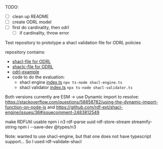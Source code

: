 TODO: 
- [ ] clean up README
- [ ] create ODRL model
- [ ] first do cardinality, then odrl
  - [ ] if cardinality, throw error

Test repository to prototype a shacl validation file for ODRL policies

repository contains:
- [shacl-file for ODRL](./odrl-shacl.ttl)
- [shaclc-file for ODRL](./odrl.shc)
- [odrl-example](./odrl-example.ttl)
- code to do the evaluation:
  - shacl engine [index.ts](index-engine.ts) `npx ts-node shacl-engine.ts`
  - shacl validator [index.ts](index-validator.ts) `npx ts-node shacl-validator.ts`

Both versions currently are ESM -> use Dynamic import to resolve: https://stackoverflow.com/questions/58858782/using-the-dynamic-import-function-on-node-js and https://github.com/rdf-ext/shacl-engine/issues/36#issuecomment-2483812549

make RDFUtil usable
npm i n3 rdf-parse uuid rdf-store-stream streamify-string
npm i --save-dev @types/n3

Note: wanted to use shacl-engine, but that one does not have typescript support...
So I used rdf-validate-shacl
